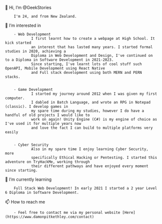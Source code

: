 👋 Hi, I’m @GeekStories

        I'm 24, and from New Zealand.
        
👀 I’m interested in 

        - Web Development
                I first learnt how to create a webpage at High School. It kick started
                an interest that has lasted many years. I started formal studies in 2020, achieving a 
                Diploma in Web Development and Design, I've continued on to a Diploma in Software Development in 2021-2023.
                Since starting, I've learnt lots of cool stuff such OpenAPI, Mobile Development using React Native
                and Full stack development using both MERN and PERN stacks.
                
                
        - Game Development
                I started my journey around 2012 when I was given my first computer. 
                I dabled in Batch Language, and wrote an RPG in Notepad (classic). I develop games in 
                my spare time during my studies, however I do have a handful of old projects I would like to 
                work on again! Unity Engine (C#) is my engine of choice as I've used it for multiple years now 
                and love the fact I can build to multiple platforms very easily
                      
                      
        - Cyber Security
                Also in my spare time I enjoy learning Cyber Security, more 
                specifically Ethical Hacking or Pentesting. I started this adventure on TryHackMe, working through 
                their different pathways and have enjoyed every moment since starting.
        
🌱 I’m currently learning

        Full Stack Web Development! In early 2021 I started a 2 year Level 6 Diploma in Software Development.
        
📫 How to reach me 
        
        - Feel free to contact me via my personal website [Here](https://www.damonpitkethley.com/contact)

